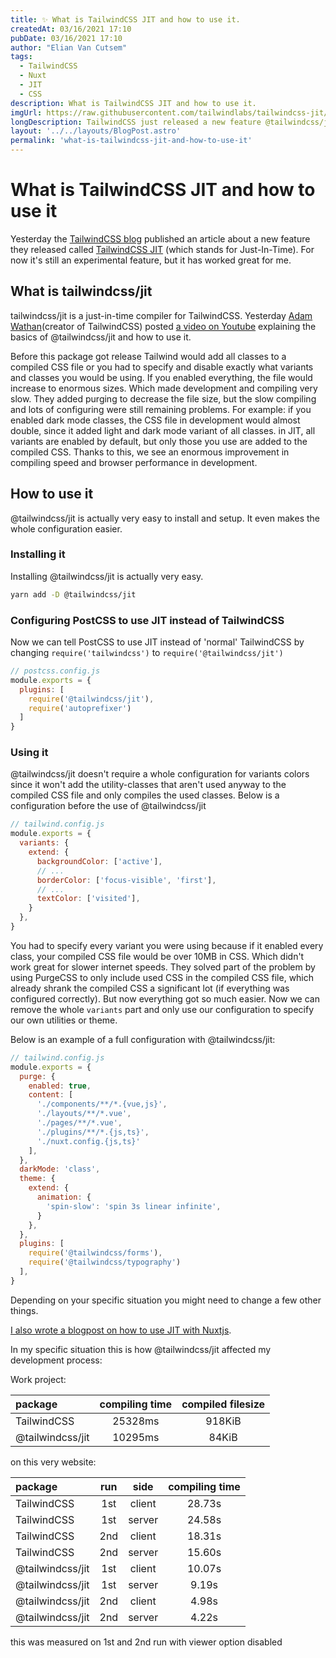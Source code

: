 ```yaml
---
title: ✨ What is TailwindCSS JIT and how to use it.
createdAt: 03/16/2021 17:10
pubDate: 03/16/2021 17:10
author: "Elian Van Cutsem"
tags:
  - TailwindCSS
  - Nuxt
  - JIT
  - CSS
description: What is TailwindCSS JIT and how to use it.
imgUrl: https://raw.githubusercontent.com/tailwindlabs/tailwindcss-jit/master/.github/logo.svg
longDescription: TailwindCSS just released a new feature @tailwindcss/jit. In this post I explain what it is and how to use it.
layout: '../../layouts/BlogPost.astro'
permalink: 'what-is-tailwindcss-jit-and-how-to-use-it'
---
```


# What is TailwindCSS JIT and how to use it

Yesterday the [TailwindCSS blog](<https://blog.tailwindcss.com/just-in-time-the-next-generation-of-tailwind-css>) published an article about a new feature they released called [TailwindCSS JIT](<https://www.npmjs.com/package/@tailwindcss/jit>) (which stands for Just-In-Time). For now it's still an experimental feature, but it has worked great for me.

## What is tailwindcss/jit

tailwindcss/jit is a just-in-time compiler for TailwindCSS. Yesterday [Adam Wathan](<https://twitter.com/adamwathan>)(creator of TailwindCSS) posted [a video on Youtube](<https://www.youtube.com/watch?v=3O_3X7InOw8>) explaining the basics of @tailwindcss/jit and how to use it.

Before this package got release Tailwind would add all classes to a compiled CSS file or you had to specify and disable exactly what variants and classes you would be using. If you enabled everything, the file would increase to enormous sizes. Which made development and compiling very slow. They added purging to decrease the file size, but the slow compiling and lots of configuring were still remaining problems. For example: if you enabled dark mode classes, the CSS file in development would almost double, since it added light and dark mode variant of all classes. in JIT, all variants are enabled by default, but only those you use are added to the compiled CSS. Thanks to this, we see an enormous improvement in compiling speed and browser performance in development.

## How to use it

@tailwindcss/jit is actually very easy to install and setup. It even makes the whole configuration easier.

### Installing it

Installing @tailwindcss/jit is actually very easy.

```bash
yarn add -D @tailwindcss/jit
```

### Configuring PostCSS to use JIT instead of TailwindCSS

Now we can tell PostCSS to use JIT instead of 'normal' TailwindCSS by changing `require('tailwindcss')` to `require('@tailwindcss/jit')`

```js
// postcss.config.js
module.exports = {
  plugins: [
    require('@tailwindcss/jit'),
    require('autoprefixer')
  ]
}
```

### Using it

@tailwindcss/jit doesn't require a whole configuration for variants colors since it won't add the utility-classes that aren't used anyway to the compiled CSS file and only compiles the used classes. Below is a configuration before the use of @tailwindcss/jit

```js
// tailwind.config.js
module.exports = {
  variants: {
    extend: {
      backgroundColor: ['active'],
      // ...
      borderColor: ['focus-visible', 'first'],
      // ...
      textColor: ['visited'],
    }
  },
}
```

You had to specify every variant you were using because if it enabled every class, your compiled CSS file would be over 10MB in CSS. Which didn't work great for slower internet speeds. They solved part of the problem by using PurgeCSS to only include used CSS in the compiled CSS file, which already shrank the compiled CSS a significant lot (if everything was configured correctly). But now everything got so much easier. Now we can remove the whole `variants` part and only use our configuration to specify our own utilities or theme.

Below is an example of a full configuration with @tailwindcss/jit:

```js
// tailwind.config.js
module.exports = {
  purge: {
    enabled: true,
    content: [
      './components/**/*.{vue,js}',
      './layouts/**/*.vue',
      './pages/**/*.vue',
      './plugins/**/*.{js,ts}',
      './nuxt.config.{js,ts}'
    ],
  },
  darkMode: 'class',
  theme: {
    extend: {
      animation: {
        'spin-slow': 'spin 3s linear infinite',
      }
    },
  },
  plugins: [
    require('@tailwindcss/forms'),
    require('@tailwindcss/typography')
  ],
}
```

Depending on your specific situation you might need to change a few other things.

[I also wrote a blogpost on how to use JIT with Nuxtjs](<https://www.elianvancutsem.com/blog/add-tailwind-jit-to-your-nuxt-js-site/>).

In my specific situation this is how @tailwindcss/jit affected my development process:

Work project:

|package|compiling time|compiled filesize|
|:--|:-:|:-:|
|TailwindCSS|25328ms|918KiB|
|@tailwindcss/jit|10295ms|84KiB|

on this very website:

|package|run|side|compiling time|
|:--|:-:|:-:|:-:|
|TailwindCSS|1st|client|28.73s|
|TailwindCSS|1st|server|24.58s|
|TailwindCSS|2nd|client|18.31s|
|TailwindCSS|2nd|server|15.60s|
|@tailwindcss/jit|1st|client|10.07s|
|@tailwindcss/jit|1st|server|9.19s|
|@tailwindcss/jit|2nd|client|4.98s|
|@tailwindcss/jit|2nd|server|4.22s|

this was measured on 1st and 2nd run with viewer option disabled